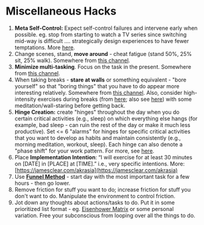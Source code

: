# Miscellaneous Hacks

1. **Meta Self-Control:**  Expect self-control failures and intervene early when possible. eg. stop from starting to watch a TV series since switching mid-way is difficult …. strategically design experiences to have fewer temptations. More [here](https://riikkaiivanainen.medium.com/the-secret-life-of-people-with-high-self-control-its-easier-than-you-think-7dd26fb5282c).
2. Change scenes, stand, **move around** - cheat fatigue (stand 50%, 25% sit, 25% walk). Somewhere from [this channel](https://www.youtube.com/@riandoris).
3. **Minimize multi-tasking**. Focus on the task in the present. Somewhere from [this channel](https://www.youtube.com/@riandoris).
4. When taking breaks - **stare at walls** or something equivalent - "bore yourself" so that "boring things" that you have to do appear more interesting relatively. Somewhere from [this channel](https://www.youtube.com/@riandoris). Also, consider high-intensity exercises during breaks (from [here](https://www.youtube.com/watch?v=\_7vM5wEUz\_s); also see [here](https://www.ncbi.nlm.nih.gov/pmc/articles/PMC9189701/)) with some meditation/wall-staring before getting back.
5. **Hinge Creation:** create "hinges" throughout the day when you do certain critical activities (e.g., sleep) on which everything else hangs  (for example, bad sleep - can ruin the rest of the day or make it much less productive). Set <= 6 "alarms" for hinges for specific critical activities that you want to develop as habits and maintain consistently (e.g., morning meditation, workout, sleep). Each hinge can also denote a "phase shift" for your work pattern. For more, see [here](https://www.youtube.com/watch?v=hApnn1vnWi0).
6. Place **Implementation Intention**: “I will exercise for at least 30 minutes on \[DATE] in \[PLACE] at \[TIME].” i.e., very specific intentions. More: [https://jamesclear.com/akrasia](https://jamesclear.com/akrasia)
7. Use [**Funnel Method**](https://www.youtube.com/watch?v=\_7vM5wEUz\_s) - start day with the most important task for a few hours - then go lower.&#x20;
8. Remove friction for stuff you want to do; increase friction for stuff you don't want to do. Manipulate the environment to control friction.
9. Jot down any thoughts about actions/tasks to do. Put it in some prioritized list format - eg. [Eisenhower Matrix](https://asana.com/resources/eisenhower-matrix) or some personal variation. Free your subconscious from looping over all the things to do.&#x20;

